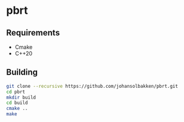 # pbrt

## Requirements
- Cmake
- C++20

## Building
~~~bash
git clone --recursive https://github.com/johansolbakken/pbrt.git
cd pbrt
mkdir build
cd build
cmake ..
make
~~~
